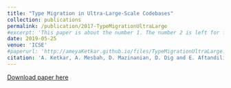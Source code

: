 ```yaml
---
title: "Type Migration in Ultra-Large-Scale Codebases"
collection: publications
permalink: /publication/2017-TypeMigrationUltraLarge
#excerpt: 'This paper is about the number 1. The number 2 is left for future work.'
date: 2019-05-25
venue: 'ICSE'
#paperurl: 'http://ameyaKetkar.github.io/files/TypeMigrationUltraLarge.pdf'
citation: 'A. Ketkar, A. Mesbah, D. Mazinanian, D. Dig and E. Aftandilian, "Type Migration in Ultra-Large-Scale Codebases," 2019 IEEE/ACM 41st International Conference on Software Engineering (ICSE), Montreal, QC, Canada, 2019, pp. 1142-1153, doi: 10.1109/ICSE.2019.00117.'
---
```

[Download paper here](http://ameyaketkar.github.io/files//TypeMigrationUltraLarge.pdf)